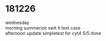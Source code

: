 # 181226

wednesday  
morning summerize swit tl test case  
afternoon update simpletest for cyt4 5/5 done  
